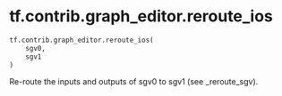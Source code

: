 <div itemscope itemtype="http://developers.google.com/ReferenceObject">
<meta itemprop="name" content="tf.contrib.graph_editor.reroute_ios" />
<meta itemprop="path" content="Stable" />
</div>

# tf.contrib.graph_editor.reroute_ios

``` python
tf.contrib.graph_editor.reroute_ios(
    sgv0,
    sgv1
)
```

Re-route the inputs and outputs of sgv0 to sgv1 (see _reroute_sgv).